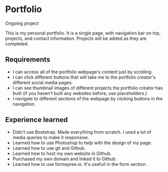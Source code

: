 # Portfolio
Ongoing project

This is my personal portfolio. It is a single page, with navigation bar on top, projects, and contact information. Projects will be added as they are completed.


## Requirements
- I can access all of the portfolio webpage's content just by scrolling.
- I can click different buttons that will take me to the portfolio creator's different social media pages.
- I can see thumbnail images of different projects the portfolio creator has built (if you haven't built any websites before, use placeholders.)
- I navigate to different sections of the webpage by clicking buttons in the navigation.

## Experience learned
- Didn't use Bootstrap. Made everything from scratch. I used a lot of media queries to make it responsive.
- Learned how to use Photoshop to help with the design of my page.
- Learned how to use git and Github.
- Learned how to host my own website in Github.
- Purchased my own domain and linked it to Github.
- Learned how to use formspree.io. It's usefull in the form section.
